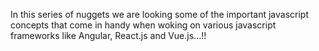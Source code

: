 In this series of nuggets we are looking some of the important javascript concepts that come in handy when woking on various javascript frameworks like Angular, React.js and Vue.js...!!
